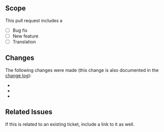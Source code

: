 ## Scope
This pull request includes a

- [ ] Bug fix
- [ ] New feature
- [ ] Translation

## Changes
The following changes were made (this change is also documented in the [change log](https://github.com/kartik-v/yii2-dropdown-x/blob/master/CHANGE.md)):

-
-
-

## Related Issues
If this is related to an existing ticket, include a link to it as well.